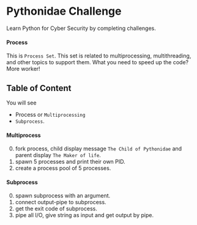 # Pythonidae Challenge

Learn Python for Cyber Security by completing challenges.

#### Process

This is `Process Set`. This set is related to multiprocessing, multithreading, and other topics to support them. What you need to speed up the code? More worker!

## Table of Content

You will see

- Process or `Multiprocessing`
- `Subprocess`.

#### Multiprocess

0. fork process, child display message `The Child of Pythonidae` and parent display `The Maker of life`.
1. spawn 5 processes and print their own PID.
2. create a process pool of 5 processes.

#### Subprocess

0. spawn subprocess with an argument.
1. connect output-pipe to subprocess.
2. get the exit code of subprocess.
3. pipe all I/O, give string as input and get output by pipe.